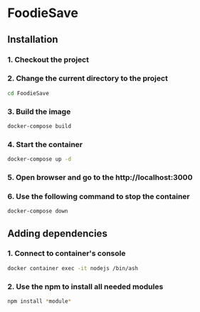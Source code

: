 # FoodieSave

## Installation
### 1. Checkout the project
### 2. Change the current directory to the project
```bash
cd FoodieSave
```
### 3. Build the image
```bash
docker-compose build
```
### 4. Start the container
```bash
docker-compose up -d
```
### 5. Open browser and go to the http://localhost:3000
### 6. Use the following command to stop the container
```bash
docker-compose down
```

## Adding dependencies
### 1. Connect to container's console
```bash
docker container exec -it nodejs /bin/ash
```
### 2. Use the npm to install all needed modules
```bash
npm install *module*
```
